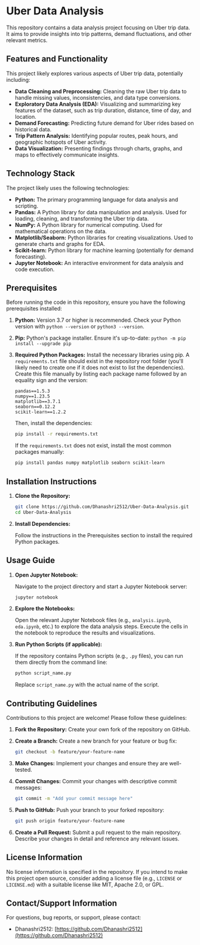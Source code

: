 # Uber Data Analysis

This repository contains a data analysis project focusing on Uber trip data.  It aims to provide insights into trip patterns, demand fluctuations, and other relevant metrics.

## Features and Functionality

This project likely explores various aspects of Uber trip data, potentially including:

*   **Data Cleaning and Preprocessing:** Cleaning the raw Uber trip data to handle missing values, inconsistencies, and data type conversions.
*   **Exploratory Data Analysis (EDA):** Visualizing and summarizing key features of the dataset, such as trip duration, distance, time of day, and location.
*   **Demand Forecasting:** Predicting future demand for Uber rides based on historical data.
*   **Trip Pattern Analysis:** Identifying popular routes, peak hours, and geographic hotspots of Uber activity.
*   **Data Visualization:** Presenting findings through charts, graphs, and maps to effectively communicate insights.

## Technology Stack

The project likely uses the following technologies:

*   **Python:** The primary programming language for data analysis and scripting.
*   **Pandas:** A Python library for data manipulation and analysis.  Used for loading, cleaning, and transforming the Uber trip data.
*   **NumPy:** A Python library for numerical computing. Used for mathematical operations on the data.
*   **Matplotlib/Seaborn:** Python libraries for creating visualizations.  Used to generate charts and graphs for EDA.
*   **Scikit-learn:** Python library for machine learning (potentially for demand forecasting).
*   **Jupyter Notebook:** An interactive environment for data analysis and code execution.

## Prerequisites

Before running the code in this repository, ensure you have the following prerequisites installed:

1.  **Python:**  Version 3.7 or higher is recommended.  Check your Python version with `python --version` or `python3 --version`.

2.  **Pip:**  Python's package installer.  Ensure it's up-to-date: `python -m pip install --upgrade pip`

3.  **Required Python Packages:** Install the necessary libraries using pip.  A `requirements.txt` file should exist in the repository root folder (you'll likely need to create one if it does not exist to list the dependencies). Create this file manually by listing each package name followed by an equality sign and the version:

    ```
    pandas==1.5.3
    numpy==1.23.5
    matplotlib==3.7.1
    seaborn==0.12.2
    scikit-learn==1.2.2
    ```

    Then, install the dependencies:

    ```bash
    pip install -r requirements.txt
    ```
    If the `requirements.txt` does not exist, install the most common packages manually:
    ```bash
    pip install pandas numpy matplotlib seaborn scikit-learn
    ```

## Installation Instructions

1.  **Clone the Repository:**

    ```bash
    git clone https://github.com/Dhanashri2512/Uber-Data-Analysis.git
    cd Uber-Data-Analysis
    ```

2.  **Install Dependencies:**

    Follow the instructions in the Prerequisites section to install the required Python packages.

## Usage Guide

1.  **Open Jupyter Notebook:**

    Navigate to the project directory and start a Jupyter Notebook server:

    ```bash
    jupyter notebook
    ```

2.  **Explore the Notebooks:**

    Open the relevant Jupyter Notebook files (e.g., `analysis.ipynb`, `eda.ipynb`, etc.) to explore the data analysis steps.  Execute the cells in the notebook to reproduce the results and visualizations.

3.  **Run Python Scripts (if applicable):**

    If the repository contains Python scripts (e.g., `.py` files), you can run them directly from the command line:

    ```bash
    python script_name.py
    ```

    Replace `script_name.py` with the actual name of the script.


## Contributing Guidelines

Contributions to this project are welcome!  Please follow these guidelines:

1.  **Fork the Repository:** Create your own fork of the repository on GitHub.

2.  **Create a Branch:** Create a new branch for your feature or bug fix:

    ```bash
    git checkout -b feature/your-feature-name
    ```

3.  **Make Changes:** Implement your changes and ensure they are well-tested.

4.  **Commit Changes:** Commit your changes with descriptive commit messages:

    ```bash
    git commit -m "Add your commit message here"
    ```

5.  **Push to GitHub:** Push your branch to your forked repository:

    ```bash
    git push origin feature/your-feature-name
    ```

6.  **Create a Pull Request:** Submit a pull request to the main repository.  Describe your changes in detail and reference any relevant issues.

## License Information

No license information is specified in the repository.  If you intend to make this project open source, consider adding a license file (e.g., `LICENSE` or `LICENSE.md`) with a suitable license like MIT, Apache 2.0, or GPL.

## Contact/Support Information

For questions, bug reports, or support, please contact:

*   Dhanashri2512: [https://github.com/Dhanashri2512](https://github.com/Dhanashri2512)
